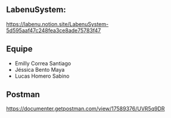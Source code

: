 ## LabenuSystem:

https://labenu.notion.site/LabenuSystem-5d595aaf47c248fea3ce8ade75783f47

## Equipe
<ul>
  <li>Emilly Correa Santiago</li>
  <li>Jéssica Bento Maya</li>
  <li>Lucas Homero Sabino</li>
</ul>

## Postman

https://documenter.getpostman.com/view/17589376/UVR5q9DR

